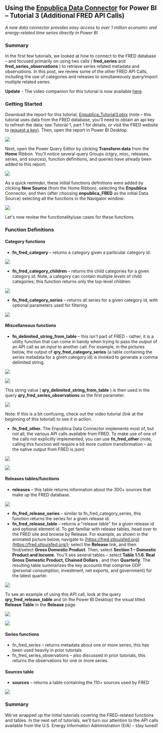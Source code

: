 ## Using the [Enpublica Data Connector](https://github.com/tylerchessman/PBI_FRED_EIA) for Power BI – Tutorial 3 (Additional FRED API Calls)

_A new data connector provides easy access to over 1 million economic and energy-related time series directly in Power BI_

### Summary

In the first few tutorials, we looked at how to connect to the FRED database – and focused primarily on using two calls ( **fred\_series** and **fred\_series\_observations** ) to retrieve series related metadata and observations. In this post, we review some of the other FRED API Calls, including the use of categories and releases to simultaneously query/import multiple related series.

**Update** - The video companion for this tutorial is now available [here](https://youtu.be/ew_UmgQRhGE).

### Getting Started

Download the report for this tutorial, [Enpublica_Tutorial3.pbix](https://github.com/tylerchessman/PBI_FRED_EIA/raw/main/Tutorials/3/Enpublica_Tutorial3.pbix) (note – this tutorial uses data from the FRED database, you'll need to obtain an api key to refresh the data; see Tutorial 1, part 1 for details, or visit the FRED website to [request a key](https://fred.stlouisfed.org/docs/api/api_key.html)). Then, open the report in Power BI Desktop.

![](./images/Picture1.png)

Next, open the Power Query Editor by clicking **Transform data** from the **Home** Ribbon. You'll notice several query Groups (ctgry, misc, releases, series, and sources), function definitions, and queries have already been added to this report:

![](./images/Picture2.png)

As a quick reminder, these initial functions definitions were added by clicking **New Source** (from the Home Ribbon), selecting the **Enpublica** Connector, and then (after choosing **enpublica\_FRED** as the initial Data Source) selecting all the functions in the Navigator window:

![](./images/Picture3.png)

Let's now review the functionality/use cases for these functions.

### Function Definitions

#### Category functions

- **fn\_fred\_category** – returns a category given a particular category id.

![](./images/Picture4.png)

- **fn\_fred\_category\_children** – returns the child categories for a given category id. Note, a category can contain multiple _levels_ of child categories; this function returns only the top-level children.

![](./images/Picture5.png)

- **fn\_fred\_category\_series** – returns all series for a given category id, with optional parameters used for filtering.

![](./images/Picture6.png)

#### Miscellaneous functions

- **fn\_delimited\_string\_from\_table** – this isn't part of FRED - rather, it is a utility function that can come in handy when trying to pass the _output_ of an API call as an _input_ to another call. For example, in the pictures below, the output of **qry\_fred\_category\_series** (a table containing the series metadata for a given category id) is invoked to generate a comma delimited string.

![](./images/Picture7.png)

![](./images/Picture8.png)

This string value ( **qry\_delimited\_string\_from\_table** ) is then used in the query **qry\_fred\_series\_observations** as the first parameter.

![](./images/Picture9.png)

Note: If this is a bit confusing, check out the video tutorial (link at the beginning of this tutorial) to see it in action.

- **fn\_fred\_other.** The Enpublica Data Connector implements most of, but not all, the various API calls available from FRED. To make use of one of the calls not explicitly implemented, you can use **fn\_fred\_other** (note, calling this function will require a bit more custom transformation – as the native output from FRED is json)

![](./images/Picture10.png)

![](./images/Picture11.png)

#### Releases tables/functions

- **releases** – this table returns information about the 300+ sources that make up the FRED database.

![](./images/Picture12.png)

- **fn\_fred\_release\_series** – similar to fn\_fred\_category\_series, this function returns the series for a given release id.
- **fn\_fred\_release\_table** – returns a "release table" for a given release id and optional element id. To get familiar with release tables, head over to the FRED site and browse by Release. For example, as shown in the animated picture below, navigate to [https://fred.stlouisfed.org](https://fred.stlouisfed.org/); select the **Release** link, and then find/select **Gross Domestic Product**. Then, select **Section 1 – Domestic Product and Income**. You'll see several tables – select **Table 1.1.6. Real Gross Domestic Product, Chained Dollars** , and then **Quarterly**. The resulting table summarizes the key accounts that comprise GDP (personal consumption, investment, net exports, and government) for the latest quarter.

![](./images/ReleaseTable.gif)

To see an example of using this API call, look at the query **qry\_fred\_release\_table** and (in the Power BI Desktop) the visual titled **Release Table** in the **Release** page.

![](./images/Picture14.png)

![](./images/Picture15.png)

#### Series functions

- fn\_fred\_series – returns metadata about one or more series, this has been used heavily in prior tutorials
- fn\_fred\_series\_observations – also discussed in prior tutorials, this returns the observations for one or more series.

#### Sources table

- **sources** – returns a table containing the 110+ sources used by FRED

![](./images/Picture16.png)

### Summary

We've wrapped up the initial tutorials covering the FRED-related functions and tables. In the next set of tutorials, we'll turn our attention to the API calls available from the U.S. Energy Information Administration (EIA) – stay tuned!
